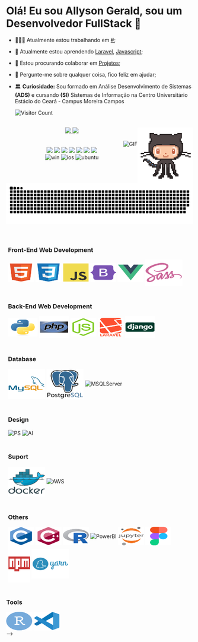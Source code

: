 <!-- ![Dino](https://github.com/SatYu26/SatYu26/blob/master/Assets/dino.gif) -->
# Olá! Eu sou Allyson Gerald, sou um Desenvolvedor FullStack 🚀

- 👨🏽‍💻 Atualmente estou trabalhando em [#](#);
- 🌱 Atualmente estou aprendendo [Laravel](https://laravel.com/docs/7.x/installation), [Javascript](#); 
- 🤝 Estou procurando colaborar em [Projetos](#);
- 💬 Pergunte-me sobre qualquer coisa, fico feliz em ajudar;
- 🏛️ **Curiosidade:** Sou formado em Análise Desenvolvimento de Sistemas **(ADS)** e cursando **(SI)** Sistemas de Informação na Centro Universitário Estácio do Ceará - Campus Moreira Campos


    ![Visitor Count](https://profile-counter.glitch.me/AllysonGerald/count.svg)

<div align="center"><br>
  <a href="https://github.com/AllysonGerald">
  <img height="180em" src="https://github-readme-stats.vercel.app/api?username=allysongerald&title_color=5F1D9C;&show_icons=true&theme=github_dark&include_all_commits=true&count_private=true"/>
  <img height="180em" src="https://github-readme-stats.vercel.app/api/top-langs/?username=rafaballerini&title_color=5F1D9C;&layout=compact&langs_count=7&theme=github_dark"/>
  <img align='right' src="https://raw.githubusercontent.com/iCharlesZ/FigureBed/master/img/octocat.gif" width="150"> 
</div>

<div align="center"><br> 
     <img align="right" alt="GIF" src="https://media.giphy.com/media/836HiJc7pgzy8iNXCn/giphy.gif" />
</div>
  
<div align="center"><br> 
  <a href="#" target="_blank"><img src="https://img.shields.io/badge/Facebook-1877F2?style=for-the-badge&logo=facebook&logoColor=white" target="_blank"></a>
  <a href="#" target="_blank"><img src="https://img.shields.io/badge/-Instagram-%23E4405F?style=for-the-badge&logo=instagram&logoColor=white" target="_blank"></a>
  <a href="#" target="_blank"><img src="https://img.shields.io/badge/Spotify-1ED760?&style=for-the-badge&logo=spotify&logoColor=white" target="_blank"></a> 
  <a href="#" target="_blank"><img src="https://img.shields.io/badge/YouTube-FF0000?style=for-the-badge&logo=youtube&logoColor=white" target="_blank"></a>
  <a href="#" target="_blank"><img src="https://img.shields.io/badge/Twitch-9146FF?style=for-the-badge&logo=twitch&logoColor=white" target="_blank"></a>
  <a href="#" target="_blank"><img src="https://img.shields.io/badge/Discord-7289DA?style=for-the-badge&logo=discord&logoColor=white" target="_blank"></a> 
  <a href="mailto:#"><img src="https://img.shields.io/badge/Gmail-D14836?style=for-the-badge&logo=gmail&logoColor=white" target="_blank"></a><br>
  <img src="https://img.shields.io/badge/Windows-0078D6?style=for-the-badge&logo=windows&logoColor=white" alt="win">
  <img src="https://img.shields.io/badge/iOS-000000?style=for-the-badge&logo=ios&logoColor=white" alt="ios">
  <img src="https://img.shields.io/badge/Ubuntu-E95420?style=for-the-badge&logo=ubuntu&logoColor=white" alt="ubuntu"><br>
</div>

   ![Snake animation](https://github.com/AllysonGerald/AllysonGerald/blob/output/github-contribution-grid-snake.svg)
  

  <div style="display: inline_block; padding: 3px 5px;"><br>
  <h3>Front-End Web Development</h3> 
  <img align="center" alt="HTML" height="50" width="70" src="https://github.com/devicons/devicon/blob/master/icons/html5/html5-original.svg">
  <img align="center" alt="CSS" height="50" width="70" src="https://github.com/devicons/devicon/blob/master/icons/css3/css3-original.svg">
  <img align="center" alt="Js" height="50" width="70" src="https://github.com/devicons/devicon/blob/master/icons/javascript/javascript-original.svg">
  <img align="center" alt="Bootstrap" height="50" width="70" src="https://github.com/devicons/devicon/blob/master/icons/bootstrap/bootstrap-plain.svg">
  <img align="center" alt="vue" height="50" width="70" src="https://github.com/devicons/devicon/blob/master/icons/vuejs/vuejs-original.svg">
  <img align="center" alt="Sass" height="70" width="100" src="https://github.com/devicons/devicon/blob/master/icons/sass/sass-original.svg">
</div>
  
<div style="display: inline_block; padding: 3px 5px;"><br>
  <h3>Back-End Web Development</h3> 
  <img align="center" alt="Python" height="50" width="80" src="https://raw.githubusercontent.com/devicons/devicon/master/icons/python/python-original.svg">
  <img align="center" alt="PHP" height="60" width="80" src="https://github.com/devicons/devicon/blob/master/icons/php/php-original.svg">
  <img align="center" alt="NodeJs" height="50" width="70" src="https://github.com/devicons/devicon/blob/master/icons/nodejs/nodejs-plain.svg">
  <img align="center" alt="Laravel" height="50" width="70" src="https://github.com/devicons/devicon/blob/master/icons/laravel/laravel-plain-wordmark.svg">
  <img align="center" alt="Django" height="60" width="80" src="https://github.com/devicons/devicon/blob/master/icons/django/django-original.svg">
</div>
  
<div style="display: inline_block; padding: 3px 5px;"><br>
  <h3>Database</h3> 
  <img align="center" alt="MySQL" height="80" width="100" src="https://github.com/devicons/devicon/blob/master/icons/mysql/mysql-original-wordmark.svg">
  <img align="center" alt="PostgreSQL" height="80" width="100" src="https://github.com/devicons/devicon/blob/master/icons/postgresql/postgresql-original-wordmark.svg">
  <img align="center" alt="MSQLServer" height="80" width="100" src="https://www.svgrepo.com/show/303229/microsoft-sql-server-logo.svg">
</div>
  
<div style="display: inline_block; padding: 3px 5px;"><br>
  <h3>Design</h3> 
  <img align="center" alt="PS" height="50" width="60" src="https://www.svgrepo.com/show/303177/photoshop-cc-logo.svg">
  <img align="center" alt="AI" height="50" width="60" src="https://www.svgrepo.com/show/303184/adobe-illustrator-cc-logo.svg">
</div>
<div style="display: inline_block; padding: 3px 5px;"><br>
  <h3>Suport</h3> 
  <img align="center" alt="Docker" height="80" width="100" src="https://github.com/devicons/devicon/blob/master/icons/docker/docker-original-wordmark.svg">
  <img align="center" alt="AWS" height="60" width="80" src="https://upload.wikimedia.org/wikipedia/commons/9/93/Amazon_Web_Services_Logo.svg">
</div>
  
<div style="display: inline_block; padding: 3px 5px;"><br>
  <h3>Others</h3> 
  <img align="center" alt="C" height="50" width="70" src="https://github.com/devicons/devicon/blob/master/icons/c/c-original.svg">
  <img align="center" alt="Cplusplus" height="50" width="70" src="https://github.com/devicons/devicon/blob/master/icons/cplusplus/cplusplus-original.svg">
  <img align="center" alt="R" height="50" width="70" src="https://github.com/devicons/devicon/blob/master/icons/r/r-original.svg">
  <img align="center" alt="PowerBI" height="60" width="100" src="https://www.vectorlogo.zone/logos/microsoft_powerbi/microsoft_powerbi-ar21.svg" style="yellow">
  <img align="center" alt="Jupyter" height="50" width="70" src="https://github.com/devicons/devicon/blob/master/icons/jupyter/jupyter-original-wordmark.svg">
  <img align="center" alt="Figma" height="50" width="70" src="https://github.com/devicons/devicon/blob/master/icons/figma/figma-original.svg">
  <img align="center" alt="NPM" height="100" width="60" src="https://github.com/devicons/devicon/blob/master/icons/npm/npm-original-wordmark.svg">
  <img align="center" alt="Yarn" height="80" width="100" src="https://github.com/devicons/devicon/blob/master/icons/yarn/yarn-original-wordmark.svg">
</div>
  
<div style="display: inline_block;"><br>
  <h3>Tools</h3> 
  <img align="center" alt="RStudio" height="50" width="70" src="https://github.com/devicons/devicon/blob/master/icons/rstudio/rstudio-original.svg">
  <img align="center" alt="vscode" height="50" width="70" src="https://github.com/devicons/devicon/blob/master/icons/vscode/vscode-original.svg">
</div> -->
